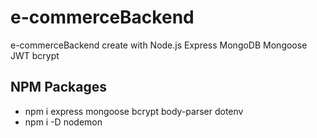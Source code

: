 # e-commerceBackend

e-commerceBackend create with Node.js Express MongoDB Mongoose JWT bcrypt

## NPM Packages

- npm i express mongoose bcrypt body-parser dotenv
- npm i -D nodemon

